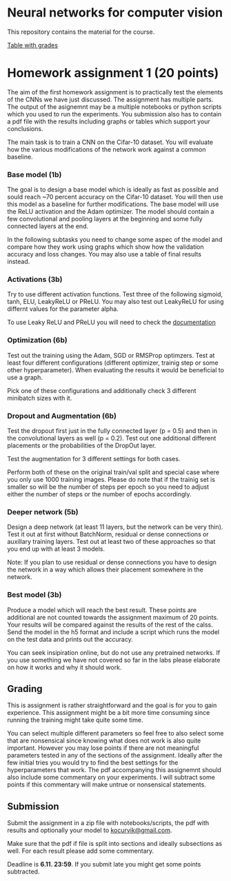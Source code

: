 # Neural networks for computer vision

This repository contains the material for the course.

[Table with grades](https://docs.google.com/spreadsheets/d/1oGddioqF9-LL4pEr5f0VdXgg_hKkn2rmF_YBNlTihY4/edit?usp=sharing)

# Homework assignment 1 (20 points)

The aim of the first homework assignment is to practically test the elements of the CNNs we have just discussed. The assignment has multiple parts. The output of the asignemnt may be a multiple notebooks or python scripts which you used to run the experiments. You submission also has to contain a pdf file with the results including graphs or tables which support your conclusions.

The main task is to train a CNN on the Cifar-10 dataset. You will evaluate how the various modifications of the network work against a common baseline.

### Base model (1b)

The goal is to design a base model which is ideally as fast as possible and sould reach ~70 percent accuracy on the Cifar-10 dataset. You will then use this model as a baseline for further modifications. The base model will use the ReLU activation and the Adam optimizer. The model should contain a few convolutional and pooling layers at the beginning and some fully connected layers at the end.

In the following subtasks you need to change some aspec of the model and compare how they work using graphs which show how the validation accuracy and loss changes. You may also use a table of final results instead.

### Activations (3b)

Try to use different activation functions. Test three of the following sigmoid, tanh, ELU, LeakyReLU or PReLU. You may also test out LeakyReLU for using differnt values for the parameter alpha.

To use Leaky ReLU and PReLU you will need to check the [documentation](https://keras.io/layers/advanced-activations/)

### Optimization (6b)

Test out the training using the Adam, SGD or RMSProp optimzers. Test at least four different configurations (different optimizer, trainig step or some other hyperparameter). When evaluating the results it would be beneficial to use a graph.

Pick one of these configurations and additionally check 3 different minibatch sizes with it.

### Dropout and Augmentation (6b)

Test the dropout first just in the fully connected layer (p = 0.5) and then in the convolutional layers as well (p = 0.2). Test out one additional different placements or the probabilities of the DropOut layer.

Test the augmentation for 3 different settings for both cases.

Perform both of these on the original train/val split and special case where you only use 1000 training images. Please do note that if the trainig set is smaller so will be the number of steps per epoch so you need to adjust either the number of steps or the number of epochs accordingly.

### Deeper network (5b)

Design a deep network (at least 11 layers, but the network can be very thin). Test it out at first without BatchNorm, residual or dense connections or auxillary training layers. Test out at least two of these approaches so that you end up with at least 3 models.

Note: If you plan to use residual or dense connections you have to design the network in a way which allows their placement somewhere in the network.

### Best model (3b)

Produce a model which will reach the best result. These points are additional are not counted towards the assignment maximum of 20 points. Your results will be compared against the results of the rest of the calss. Send the model in the h5 format and include a script which runs the model on the test data and prints out the accuracy.

You can seek insipiration online, but do not use any pretrained networks. If you use something we have not covered so far in the labs please elaborate on how it works and why it should work. 

## Grading

This is assignment is rather straightforward and the goal is for you to gain experience. This assignment might be a bit more time consuming since running the training might take quite some time.

You can select multiple different parameters so feel free to also select some that are nonsensical since knowing what does not work is also quite important. However you may lose points if there are not meaningful parameters tested in any of the sections of the assignment. Ideally after the few initial tries you would try to find the best settings for the hyperparameters that work. The pdf accompanying this assignemnt should also include some commentary on your experiments. I will subtract some points if this commentary will make untrue or nonsensical statements.

## Submission

Submit the assignment in a zip file with notebooks/scripts, the pdf with results and optionally your model to kocurvik@gmail.com.

Make sure that the pdf if file is split into sections and ideally subsections as well. For each result please add some commentary.

Deadline is **6.11. 23:59**. If you submit late you might get some points subtracted.

